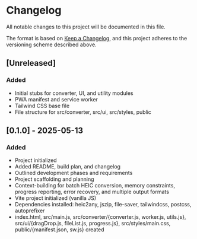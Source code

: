 # Changelog

All notable changes to this project will be documented in this file.

The format is based on [Keep a Changelog](https://keepachangelog.com/en/1.1.0/), and this project adheres to the versioning scheme described above.

## [Unreleased]
### Added
- Initial stubs for converter, UI, and utility modules
- PWA manifest and service worker
- Tailwind CSS base file
- File structure for src/converter, src/ui, src/styles, public

## [0.1.0] - 2025-05-13
### Added
- Project initialized
- Added README, build plan, and changelog
- Outlined development phases and requirements
- Project scaffolding and planning
- Context-building for batch HEIC conversion, memory constraints, progress reporting, error recovery, and multiple output formats
- Vite project initialized (vanilla JS)
- Dependencies installed: heic2any, jszip, file-saver, tailwindcss, postcss, autoprefixer
- index.html, src/main.js, src/converter/{converter.js, worker.js, utils.js}, src/ui/{dragDrop.js, fileList.js, progress.js}, src/styles/main.css, public/{manifest.json, sw.js} created